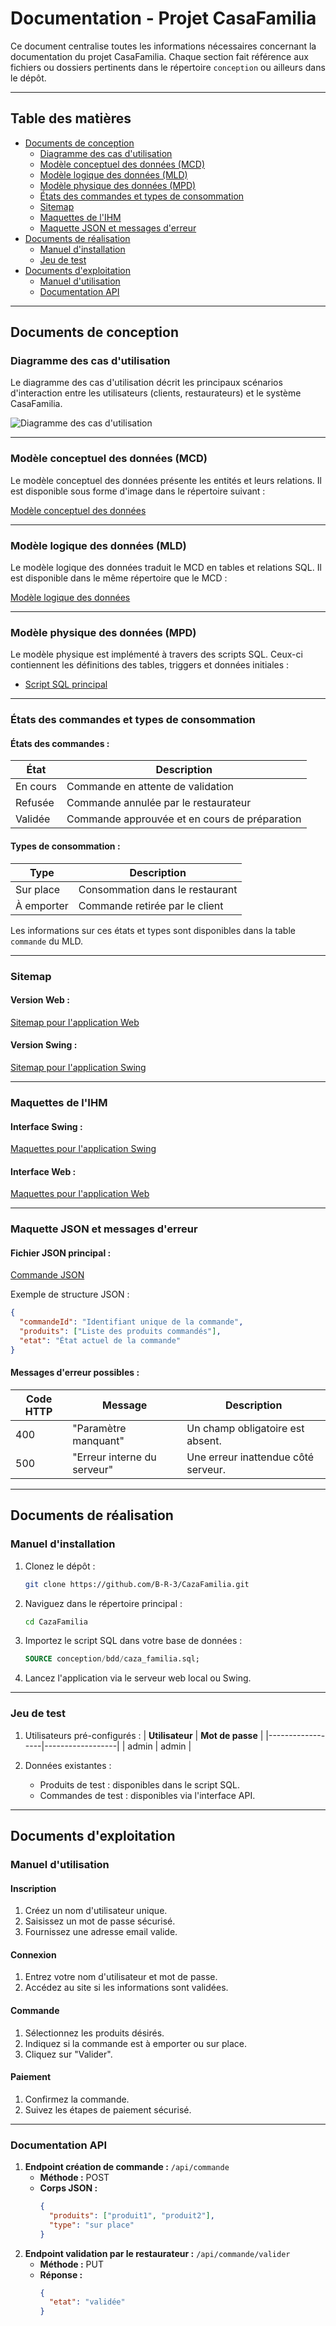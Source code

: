 # Documentation - Projet CasaFamilia

Ce document centralise toutes les informations nécessaires concernant la documentation du projet CasaFamilia. Chaque section fait référence aux fichiers ou dossiers pertinents dans le répertoire `conception` ou ailleurs dans le dépôt. 

---

## Table des matières
- [Documents de conception](#documents-de-conception)
  - [Diagramme des cas d'utilisation](#diagramme-des-cas-dutilisation)
  - [Modèle conceptuel des données (MCD)](#modèle-conceptuel-des-données-mcd)
  - [Modèle logique des données (MLD)](#modèle-logique-des-données-mld)
  - [Modèle physique des données (MPD)](#modèle-physique-des-données-mpd)
  - [États des commandes et types de consommation](#états-des-commandes-et-types-de-consommation)
  - [Sitemap](#sitemap)
  - [Maquettes de l'IHM](#maquettes-de-lihm)
  - [Maquette JSON et messages d'erreur](#maquette-json-et-messages-derreur)
- [Documents de réalisation](#documents-de-réalisation)
  - [Manuel d'installation](#manuel-dinstallation)
  - [Jeu de test](#jeu-de-test)
- [Documents d'exploitation](#documents-dexploitation)
  - [Manuel d'utilisation](#manuel-dutilisation)
  - [Documentation API](#documentation-api)

---

## Documents de conception

### Diagramme des cas d'utilisation
Le diagramme des cas d'utilisation décrit les principaux scénarios d'interaction entre les utilisateurs (clients, restaurateurs) et le système CasaFamilia.

![Diagramme des cas d'utilisation](conception/DCU_cazaFamilia.png)

---

### Modèle conceptuel des données (MCD)
Le modèle conceptuel des données présente les entités et leurs relations. Il est disponible sous forme d'image dans le répertoire suivant :

[Modèle conceptuel des données](conception/bdd/mcd_bd.jpg)

---

### Modèle logique des données (MLD)
Le modèle logique des données traduit le MCD en tables et relations SQL. Il est disponible dans le même répertoire que le MCD :

[Modèle logique des données](conception/bdd/mld_bd.jpg)

---

### Modèle physique des données (MPD)
Le modèle physique est implémenté à travers des scripts SQL. Ceux-ci contiennent les définitions des tables, triggers et données initiales :

- [Script SQL principal](conception/bdd/caza_familia.sql)

---

### États des commandes et types de consommation

#### États des commandes :
| **État**         | **Description**               |
|-------------------|-------------------------------|
| En cours          | Commande en attente de validation |
| Refusée           | Commande annulée par le restaurateur |
| Validée           | Commande approuvée et en cours de préparation |

#### Types de consommation :
| **Type**         | **Description**               |
|-------------------|-------------------------------|
| Sur place         | Consommation dans le restaurant |
| À emporter        | Commande retirée par le client |

Les informations sur ces états et types sont disponibles dans la table `commande` du MLD.

---

### Sitemap

#### Version Web :
[Sitemap pour l'application Web](conception/IHM%20WEB/sitemap%20restoweb.pdf)

#### Version Swing :
[Sitemap pour l'application Swing](conception/IHM%20Swing/sitemap%20swing.pdf)

---

### Maquettes de l'IHM

#### Interface Swing :
[Maquettes pour l'application Swing](conception/IHM%20Swing/)

#### Interface Web :
[Maquettes pour l'application Web](conception/IHM%20WEB/)

---

### Maquette JSON et messages d'erreur

#### Fichier JSON principal :
[Commande JSON](conception/CasaFamillia/commandes.json)

Exemple de structure JSON :
```json
{
  "commandeId": "Identifiant unique de la commande",
  "produits": ["Liste des produits commandés"],
  "etat": "État actuel de la commande"
}
```

#### Messages d'erreur possibles :
| **Code HTTP** | **Message**                     | **Description**                           |
|---------------|---------------------------------|-------------------------------------------|
| 400           | "Paramètre manquant"           | Un champ obligatoire est absent.          |
| 500           | "Erreur interne du serveur"    | Une erreur inattendue côté serveur.       |

---

## Documents de réalisation

### Manuel d'installation
1. Clonez le dépôt :
   ```bash
   git clone https://github.com/B-R-3/CazaFamilia.git
   ```
2. Naviguez dans le répertoire principal :
   ```bash
   cd CazaFamilia
   ```
3. Importez le script SQL dans votre base de données :
   ```sql
   SOURCE conception/bdd/caza_familia.sql;
   ```
4. Lancez l'application via le serveur web local ou Swing.

---

### Jeu de test
1. Utilisateurs pré-configurés :
   | **Utilisateur** | **Mot de passe** |
   |------------------|------------------|
   | admin            | admin           |


2. Données existantes :
   - Produits de test : disponibles dans le script SQL.
   - Commandes de test : disponibles via l'interface API.

---

## Documents d'exploitation

### Manuel d'utilisation

#### Inscription
1. Créez un nom d'utilisateur unique.
2. Saisissez un mot de passe sécurisé.
3. Fournissez une adresse email valide.

#### Connexion
1. Entrez votre nom d'utilisateur et mot de passe.
2. Accédez au site si les informations sont validées.

#### Commande
1. Sélectionnez les produits désirés.
2. Indiquez si la commande est à emporter ou sur place.
3. Cliquez sur "Valider".

#### Paiement
1. Confirmez la commande.
2. Suivez les étapes de paiement sécurisé.

---

### Documentation API
1. **Endpoint création de commande :** `/api/commande`
   - **Méthode :** POST
   - **Corps JSON :**
     ```json
     {
       "produits": ["produit1", "produit2"],
       "type": "sur place"
     }
     ```
2. **Endpoint validation par le restaurateur :** `/api/commande/valider`
   - **Méthode :** PUT
   - **Réponse :**
     ```json
     {
       "etat": "validée"
     }
     
